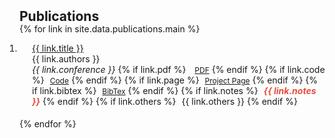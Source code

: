 <h2 id="publications" style="margin: 2px 0px -15px;">Publications</h2>

<div class="publications">
<ol class="bibliography" style="padding-left: 0;">

{% for link in site.data.publications.main %}

<li style="margin-bottom: 10px;">
<div class="pub-row" style="padding-bottom: 5px;">
  <div class="col-sm-12" style="position: relative; padding-right: 15px; padding-left: 20px;">
      <div class="title"><a href="{{ link.pdf }}">{{ link.title }}</a></div>
      <div class="author">{{ link.authors }}</div>
      <div class="periodical" style="display: inline;"><em>{{ link.conference }}</em></div>
      <div class="links" style="display: inline;">
        {% if link.pdf %} 
        <a href="{{ link.pdf }}" class="btn btn-sm z-depth-0" role="button" target="_blank" style="font-size:12px; margin-left: 10px;">PDF</a>
        {% endif %}
        {% if link.code %} 
        <a href="{{ link.code }}" class="btn btn-sm z-depth-0" role="button" target="_blank" style="font-size:12px; margin-left: 5px;">Code</a>
        {% endif %}
        {% if link.page %} 
        <a href="{{ link.page }}" class="btn btn-sm z-depth-0" role="button" target="_blank" style="font-size:12px; margin-left: 5px;">Project Page</a>
        {% endif %}
        {% if link.bibtex %} 
        <a href="{{ link.bibtex }}" class="btn btn-sm z-depth-0" role="button" target="_blank" style="font-size:12px; margin-left: 5px;">BibTex</a>
        {% endif %}
        {% if link.notes %} 
        <strong><i style="color:#e74d3c; margin-left: 5px;">{{ link.notes }}</i></strong>
        {% endif %}
        {% if link.others %} 
        <span style="margin-left: 5px;">{{ link.others }}</span>
        {% endif %}
      </div>
  </div>
</div>
</li>

{% endfor %}

</ol>
</div>
